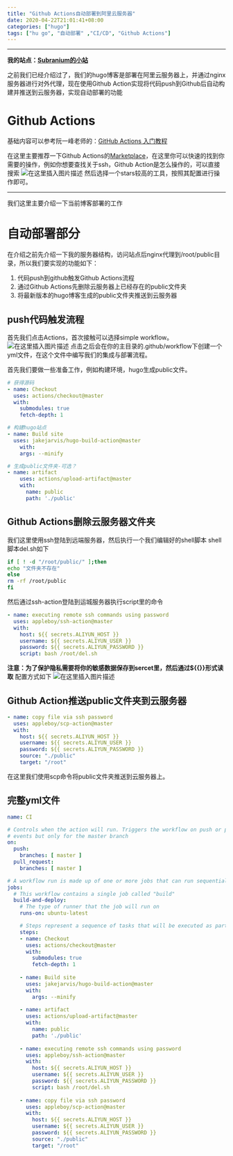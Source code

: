 ```yaml
---
title: "Github Actions自动部署到阿里云服务器"
date: 2020-04-22T21:01:41+08:00
categories: ["hugo"]
tags: ["hu go", "自动部署" ,"CI/CD", "Github Actions"]
---
```


---
**我的站点：[Subranium的小站](http://superssssss.cn)**

之前我们已经介绍过了，我们的hugo博客是部署在阿里云服务器上，并通过nginx服务器进行对外代理，现在使用Github Action实现将代码push到Github后自动构建并推送到云服务器，实现自动部署的功能

# Github Actions
基础内容可以参考阮一峰老师的：[GitHub Actions 入门教程](http://www.ruanyifeng.com/blog/2019/09/getting-started-with-github-actions.html)

在这里主要推荐一下Github Actions的[Marketplace](https://github.com/marketplace?type=actions)，在这里你可以快速的找到你需要的操作，例如你想要查找关于ssh，Github Action是怎么操作的，可以直接搜索
![在这里插入图片描述](https://img-blog.csdnimg.cn/20200422205622815.png?x-oss-process=image/watermark,type_ZmFuZ3poZW5naGVpdGk,shadow_10,text_aHR0cHM6Ly9ibG9nLmNzZG4ubmV0L3NfODQyNDk5NDY3,size_16,color_FFFFFF,t_70)
然后选择一个stars较高的工具，按照其配置进行操作即可。

----
我们这里主要介绍一下当前博客部署的工作

# 自动部署部分
在介绍之前先介绍一下我的服务器结构，访问站点后nginx代理到/root/public目录，所以我们要实现的功能如下：

1. 代码push到github触发Github Actions流程
2. 通过Github Actions先删除云服务器上已经存在的public文件夹
3. 将最新版本的hugo博客生成的public文件夹推送到云服务器

## push代码触发流程
首先我们点击Actions，首次接触可以选择simple workflow。
![在这里插入图片描述](https://img-blog.csdnimg.cn/20200422204125712.png?x-oss-process=image/watermark,type_ZmFuZ3poZW5naGVpdGk,shadow_10,text_aHR0cHM6Ly9ibG9nLmNzZG4ubmV0L3NfODQyNDk5NDY3,size_16,color_FFFFFF,t_70)
点击之后会在你的主目录的.github/workflow下创建一个yml文件，在这个文件中编写我们的集成与部署流程。

首先我们要做一些准备工作，例如构建环境，hugo生成public文件。
```yml
# 获得源码
- name: Checkout
  uses: actions/checkout@master
  with:
    submodules: true
    fetch-depth: 1

# 构建hugo站点
- name: Build site
  uses: jakejarvis/hugo-build-action@master
    with:
    args: --minify

# 生成public文件夹-可选？
- name: artifact
    uses: actions/upload-artifact@master
    with:
      name: public
      path: './public'
```

## Github Actions删除云服务器文件夹
我们这里使用ssh登陆到远端服务器，然后执行一个我们编辑好的shell脚本
shell脚本del.sh如下
```bash
if [ ! -d "/root/public/" ];then
echo "文件夹不存在"
else
rm -rf /root/public
fi
```
然后通过ssh-action登陆到运城服务器执行script里的命令
```yml
- name: executing remote ssh commands using password
  uses: appleboy/ssh-action@master
  with:
    host: ${{ secrets.ALIYUN_HOST }}
    username: ${{ secrets.ALIYUN_USER }}
    password: ${{ secrets.ALIYUN_PASSWORD }}
    script: bash /root/del.sh
```
**注意：为了保护隐私需要将你的敏感数据保存到sercet里，然后通过${{}}形式读取**
配置方式如下
![在这里插入图片描述](https://img-blog.csdnimg.cn/20200422205145538.png?x-oss-process=image/watermark,type_ZmFuZ3poZW5naGVpdGk,shadow_10,text_aHR0cHM6Ly9ibG9nLmNzZG4ubmV0L3NfODQyNDk5NDY3,size_16,color_FFFFFF,t_70)
## Github Action推送public文件夹到云服务器
```yml
- name: copy file via ssh password
  uses: appleboy/scp-action@master
  with:
    host: ${{ secrets.ALIYUN_HOST }}
    username: ${{ secrets.ALIYUN_USER }}
    password: ${{ secrets.ALIYUN_PASSWORD }}
    source: "./public"
    target: "/root"
```
在这里我们使用scp命令将public文件夹推送到云服务器上。


## 完整yml文件
```yml
name: CI

# Controls when the action will run. Triggers the workflow on push or pull request
# events but only for the master branch
on:
  push:
    branches: [ master ]
  pull_request:
    branches: [ master ]

# A workflow run is made up of one or more jobs that can run sequentially or in parallel
jobs:
  # This workflow contains a single job called "build"
  build-and-deploy:
    # The type of runner that the job will run on
    runs-on: ubuntu-latest

    # Steps represent a sequence of tasks that will be executed as part of the job
    steps:
    - name: Checkout
      uses: actions/checkout@master
      with:
        submodules: true
        fetch-depth: 1
    
    - name: Build site
      uses: jakejarvis/hugo-build-action@master
      with:
        args: --minify
    
    - name: artifact
      uses: actions/upload-artifact@master
      with:
        name: public
        path: './public'
    
    - name: executing remote ssh commands using password
      uses: appleboy/ssh-action@master
      with:
        host: ${{ secrets.ALIYUN_HOST }}
        username: ${{ secrets.ALIYUN_USER }}
        password: ${{ secrets.ALIYUN_PASSWORD }}
        script: bash /root/del.sh
    
    - name: copy file via ssh password
      uses: appleboy/scp-action@master
      with:
        host: ${{ secrets.ALIYUN_HOST }}
        username: ${{ secrets.ALIYUN_USER }}
        password: ${{ secrets.ALIYUN_PASSWORD }}
        source: "./public"
        target: "/root"
```